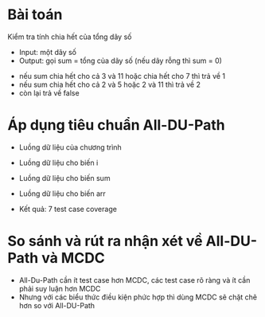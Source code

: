# Bài toán 
Kiểm tra tính chia hết của tổng dãy số
- Input: một dãy số
- Output: gọi sum = tổng của dãy số (nếu dãy rỗng thì sum = 0)
+ nếu sum chia hết cho cả 3 và 11 hoặc chia hết cho 7 thì trả về 1
+ nếu sum chia hết cho cả 2 và 5 hoặc 2 và 11 thì trả về 2
+ còn lại trả về false


# Áp dụng tiêu chuẩn All-DU-Path
- Luồng dữ liệu của chương trình

- Luồng dữ liệu cho biến i

- Luồng dữ liệu cho biến sum

- Luồng dữ liệu cho biến arr


- Kết quả: 
7 test case
coverage


# So sánh và rút ra nhận xét về All-DU-Path và MCDC
- All-Du-Path cần ít test case hơn MCDC, các test case rõ ràng và ít cần phải suy luận hơn MCDC
- Nhưng với các biểu thức điều kiện phức hợp thì dùng MCDC sẽ chặt chẽ hơn so với All-DU-Path